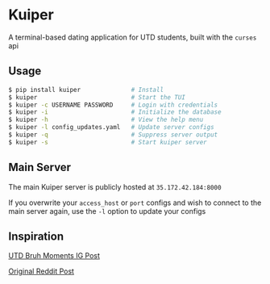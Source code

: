 # Kuiper

A terminal-based dating application for UTD students, built with the `curses` api

## Usage
```bash
$ pip install kuiper              # Install
$ kuiper                          # Start the TUI
$ kuiper -c USERNAME PASSWORD     # Login with credentials
$ kuiper -i                       # Initialize the database
$ kuiper -h                       # View the help menu
$ kuiper -l config_updates.yaml   # Update server configs
$ kuiper -q                       # Suppress server output
$ kuiper -s                       # Start kuiper server
```

## Main Server

The main Kuiper server is publicly hosted at `35.172.42.184:8000`

If you overwrite your `access_host` or `port` configs and wish to connect to the main server again, 
use the `-l` option to update your configs

## Inspiration
[UTD Bruh Moments IG Post](https://www.instagram.com/p/CRCJhEmpbI0/)

[Original Reddit Post](https://www.reddit.com/r/utdallas/comments/od9roi/how_easy_is_it_to_find_men_above_the_age_of_23_at/)
